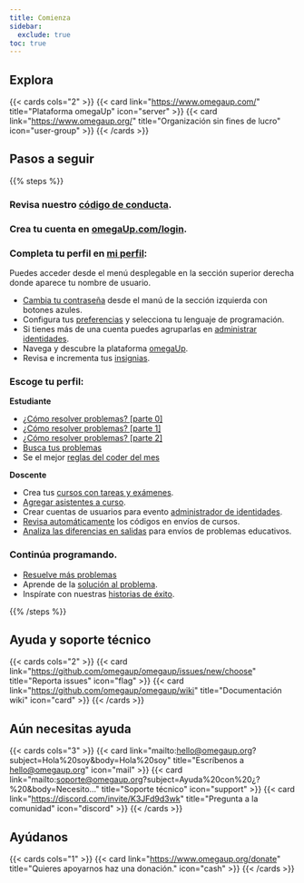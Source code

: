 ```yaml
---
title: Comienza 
sidebar:
  exclude: true
toc: true
---
```


## Explora

{{< cards cols="2" >}}
  {{< card link="https://www.omegaup.com/" title="Plataforma omegaUp" icon="server" >}}
  {{< card link="https://www.omegaup.org/" title="Organización sin fines de lucro" icon="user-group" >}}
{{< /cards >}}

## Pasos a seguir
{{% steps %}}

### Revisa nuestro [código de conducta](posts/codigo-de-conducta-en-omegaup/).
 
### Crea tu cuenta en [omegaUp.com/login](https://omegaup.com/login).

### Completa tu perfil en [mi perfil](https://omegaup.com/profile/):
Puedes acceder desde el menú desplegable en la sección superior derecha donde aparece tu nombre de usuario.
 - [Cambia tu contraseña](https://omegaup.com/profile/#change-password) desde el manú de la sección izquierda con botones azules.
 - Configura tus [preferencias](https://omegaup.com/profile/#edit-preferences) y selecciona tu lenguaje de programación.
 - Si tienes más de una cuenta puedes agruparlas en [administrar identidades](https://omegaup.com/profile/#manage-identities).
 - Navega y descubre la plataforma [omegaUp](https://omegaup.com).
 - Revisa e incrementa tus [insignias](https://omegaup.com/badge/list/).

### Escoge tu perfil:

**Estudiante**
- [¿Cómo resolver problemas? [parte 0]](posts/introduccion-a-omegaup-parte-0/)
- [¿Cómo resolver problemas? [parte 1]](posts/introduccion-a-omegaup-parte-1/)
- [¿Cómo resolver problemas? [parte 2]](posts/introduccion-a-omegaup-parte-2-problemas-basicos/)
- [Busca tus problemas](https://omegaup.com/problem/collection/)
- Se el mejor [reglas del coder del mes](/posts/reglas-del-coder-del-mes/)


**Doscente**
- Crea tus [cursos con tareas y exámenes](/posts/anunciando-omegaup-escuelas/).
- [Agregar asistentes a curso](posts/revision-codigo-envios-cursos/#rol-de-asistente-de-ense%C3%B1anza).
- Crear cuentas de usuarios para evento [administrador de identidades](posts/administracion-de-identidades/).
- [Revisa automáticamente](posts/revision-codigo-envios-cursos/) los códigos en envíos de cursos.
- [Analiza las diferencias en salidas](posts/analisis-de-diferencias-en-salidas-para-envios-de-problemas-educativos/) para envíos de problemas educativos.

### Continúa programando.
- [Resuelve más problemas](https://omegaup.com/problem/collection/)
- Aprende de la [solución al problema](https://www.youtube.com/watch?v=Rnel7EJCy7A&list=PLdSCJwXErQ8GMdYCQfikpin40Q0AZMBwn).
- Inspírate con nuestras [historias de éxito](https://www.youtube.com/watch?v=DLWwm6glajg&list=PLdSCJwXErQ8HaBjqgL_ISj5UWnFFHGxJQ).

{{% /steps %}}

## Ayuda y soporte técnico

{{< cards cols="2" >}}
  {{< card link="https://github.com/omegaup/omegaup/issues/new/choose" title="Reporta issues" icon="flag" >}}
  {{< card link="https://github.com/omegaup/omegaup/wiki" title="Documentación wiki" icon="card" >}}
{{< /cards >}}

## Aún necesitas ayuda
{{< cards cols="3" >}}
  {{< card link="mailto:hello@omegaup.org?subject=Hola%20soy&body=Hola%20soy" title="Escríbenos a hello@omegaup.org" icon="mail" >}}
  {{< card link="mailto:soporte@omegaup.org?subject=Ayuda%20con%20¿?%20&body=Necesito..." title="Soporte técnico" icon="support" >}}
  {{< card link="https://discord.com/invite/K3JFd9d3wk" title="Pregunta a la comunidad" icon="discord" >}}
{{< /cards >}}

## Ayúdanos 
{{< cards cols="1" >}}
  {{< card link="https://www.omegaup.org/donate" title="Quieres apoyarnos haz una donación." icon="cash" >}}
{{< /cards >}}